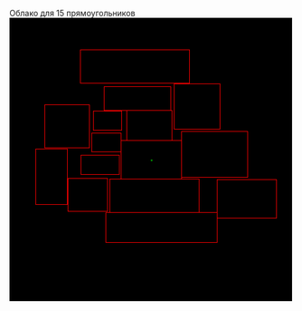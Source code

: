Облако для 15 прямоугольников
![Cloud from 15 rectangles](Images/test.bmp "Cloud from 15 rectangles")

